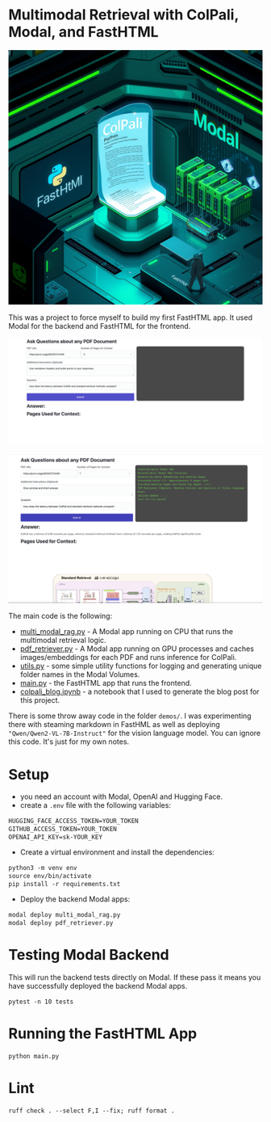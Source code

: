 # Multimodal Retrieval with ColPali, Modal, and FastHTML

![](imgs/intro.png)

This was a project to force myself to build my first FastHTML app.
It used Modal for the backend and FastHTML for the frontend.

![](imgs/fasthtml_demo1.png)

![](imgs/fasthtml_demo2.png)

The main code is the following:

- [multi_modal_rag.py](https://github.com/DrChrisLevy/DrChrisLevy.github.io/blob/main/posts/colpali/multi_modal_rag.py) - A Modal app running on CPU that runs the multimodal retrieval logic.
- [pdf_retriever.py](https://github.com/DrChrisLevy/DrChrisLevy.github.io/blob/main/posts/colpali/pdf_retriever.py) - A Modal app running on GPU processes and caches images/embeddings for each PDF and runs inference for ColPali.
- [utils.py](https://github.com/DrChrisLevy/DrChrisLevy.github.io/blob/main/posts/colpali/utils.py) - some simple utility functions for logging and generating unique folder names in the Modal Volumes.
- [main.py](https://github.com/DrChrisLevy/DrChrisLevy.github.io/blob/main/posts/colpali/main.py) - the FastHTML app that runs the frontend.
- [colpali_blog.ipynb](https://github.com/DrChrisLevy/DrChrisLevy.github.io/blob/main/posts/colpali/colpali_blog.ipynb) - a notebook that I used to generate the blog post for this project.

There is some throw away code in the folder `demos/`. I was experimenting there with steaming markdown in FastHML
as well as deploying `"Qwen/Qwen2-VL-7B-Instruct"` for the vision language model. You can ignore this code. It's just for my own notes.

# Setup

- you need an account with Modal, OpenAI and Hugging Face.
- create a `.env` file with the following variables:

```
HUGGING_FACE_ACCESS_TOKEN=YOUR_TOKEN
GITHUB_ACCESS_TOKEN=YOUR_TOKEN
OPENAI_API_KEY=sk-YOUR_KEY
```

- Create a virtual environment and install the dependencies:

```
python3 -m venv env
source env/bin/activate
pip install -r requirements.txt
```

- Deploy the backend Modal apps:

```
modal deploy multi_modal_rag.py
modal deploy pdf_retriever.py
```

# Testing Modal Backend

This will run the backend tests directly on Modal.
If these pass it means you have successfully deployed the backend Modal apps.

```
pytest -n 10 tests
```

# Running the FastHTML App

```
python main.py
```

# Lint

```
ruff check . --select F,I --fix; ruff format .
